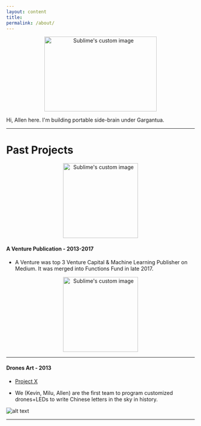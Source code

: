 ```yaml
---
layout: content
title: 
permalink: /about/
---
```


<p align="center">
  <img width="300" height="200" src="https://c1.staticflickr.com/1/945/26884770187_240f14ecd0_b.jpg" alt="Sublime's custom image"/>
</p>

Hi, Allen here. I'm building portable side-brain under Gargantua.


----


# Past Projects

<p align="center">
  <img width="200" height="200" src="https://i.imgur.com/4bY53O8.jpg" alt="Sublime's custom image"/>
</p>

#### A Venture Publication - 2013-2017

* A Venture was top 3 Venture Capital & Machine Learning Publisher on Medium. It was merged into Functions Fund in late 2017.

<p align="center">
  <img width="200" height="200" src="https://gallery.mailchimp.com/8941835cfa515f7b94f4130c2/images/0214363d-c3ca-4062-8ac1-e780e56e8624.jpg" alt="Sublime's custom image"/>
</p>

----

#### Drones Art - 2013

* [Project X](https://vimeo.com/111901733)

* We (Kevin, Milu, Allen) are the first team to program customized drones+LEDs to write Chinese letters in the sky in history.

![alt text](https://i.imgur.com/pNz5FOm.jpg "Logo Title Text 1")

----







